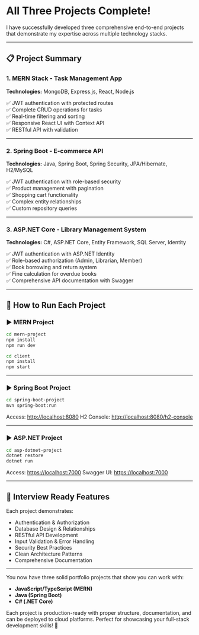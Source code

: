 # All Three Projects Complete!

I have successfully developed three comprehensive end-to-end projects that demonstrate my expertise across multiple technology stacks.

---

## 📋 Project Summary

### 1. MERN Stack - Task Management App  
**Technologies:** MongoDB, Express.js, React, Node.js

✅ JWT authentication with protected routes  
✅ Complete CRUD operations for tasks  
✅ Real-time filtering and sorting  
✅ Responsive React UI with Context API  
✅ RESTful API with validation

---

### 2. Spring Boot - E-commerce API  
**Technologies:** Java, Spring Boot, Spring Security, JPA/Hibernate, H2/MySQL

✅ JWT authentication with role-based security  
✅ Product management with pagination  
✅ Shopping cart functionality  
✅ Complex entity relationships  
✅ Custom repository queries

---

### 3. ASP.NET Core - Library Management System  
**Technologies:** C#, ASP.NET Core, Entity Framework, SQL Server, Identity

✅ JWT authentication with ASP.NET Identity  
✅ Role-based authorization (Admin, Librarian, Member)  
✅ Book borrowing and return system  
✅ Fine calculation for overdue books  
✅ Comprehensive API documentation with Swagger

---

## 🚀 How to Run Each Project

### ▶️ MERN Project

```bash
cd mern-project
npm install
npm run dev

cd client
npm install
npm start
````

---

### ▶️ Spring Boot Project

```bash
cd spring-boot-project
mvn spring-boot:run
```

Access: [http://localhost:8080](http://localhost:8080)
H2 Console: [http://localhost:8080/h2-console](http://localhost:8080/h2-console)

---

### ▶️ ASP.NET Project

```bash
cd asp-dotnet-project
dotnet restore
dotnet run
```

Access: [https://localhost:7000](https://localhost:7000)
Swagger UI: [https://localhost:7000](https://localhost:7000)

---

## 💼 Interview Ready Features

Each project demonstrates:

* Authentication & Authorization
* Database Design & Relationships
* RESTful API Development
* Input Validation & Error Handling
* Security Best Practices
* Clean Architecture Patterns
* Comprehensive Documentation

---

You now have three solid portfolio projects that show you can work with:

* **JavaScript/TypeScript (MERN)**
* **Java (Spring Boot)**
* **C# (.NET Core)**

Each project is production-ready with proper structure, documentation, and can be deployed to cloud platforms. Perfect for showcasing your full-stack development skills! 🎯

```
